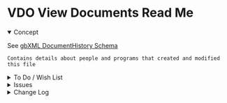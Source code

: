 # VDO View Documents Read Me


<details open >

<summary>Concept</summary>

See [gbXML DocumentHistory Schema ]( http://gbxml.org/schema_doc/6.01/GreenBuildingXML_Ver6.01.html#LinkD1 )

	Contains details about people and programs that created and modified this file


</details>

<details>

<summary>To Do / Wish List</summary>


</details>

<details>

<summary>Issues</summary>


</details>

<details>

<summary>Change Log</summary>

### 2019-07-31 ~ Theo

VDO 0.17.01-0vdo

* F - First commit

</details>
